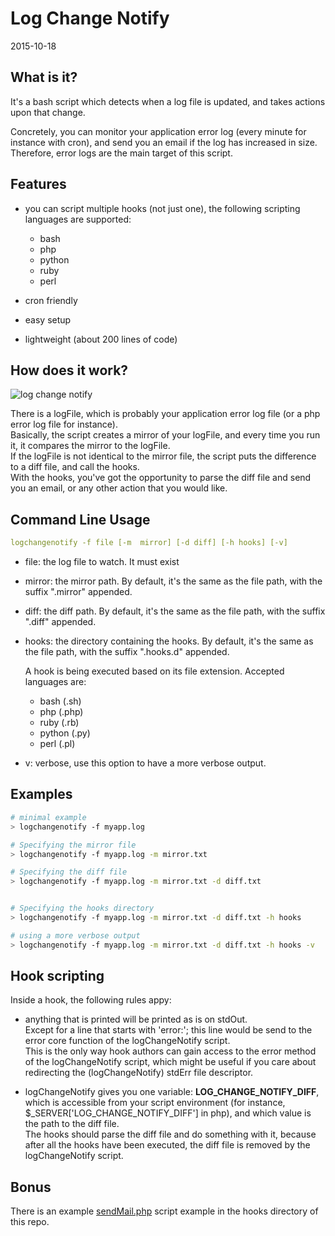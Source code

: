 Log Change Notify
======================
2015-10-18





What is it?
----------------

It's a bash script which detects when a log file is updated, and takes actions upon that change.

Concretely, you can monitor your application error log (every minute for instance with cron),
and send you an email if the log has increased in size.
Therefore, error logs are the main target of this script.


Features
-------------
- you can script multiple hooks (not just one), the following scripting languages are supported:

    - bash
    - php
    - python
    - ruby
    - perl
        
- cron friendly
- easy setup
- lightweight (about 200 lines of code) 



How does it work?
--------------------

![ log change notify ](http://s19.postimg.org/kzw2mvwyr/log_change_notify.jpg)

There is a logFile, which is probably your application error log file (or a php error log file for instance).<br>
Basically, the script creates a mirror of your logFile, and every time you run it, it compares the mirror to the logFile.<br>
If the logFile is not identical to the mirror file, the script puts the difference to a diff file, and call the hooks.<br>
With the hooks, you've got the opportunity to parse the diff file and send you an email, or any other action that you would like.
 
 
Command Line Usage
----------------------

```yaml
logchangenotify -f file [-m  mirror] [-d diff] [-h hooks] [-v]
```


- file: the log file to watch. It must exist
- mirror: the mirror path.
              By default, it's the same as the file path, with the suffix ".mirror" appended.
- diff: the diff path.
              By default, it's the same as the file path, with the suffix ".diff" appended.
- hooks: the directory containing the hooks.
    By default, it's the same as the file path, with the suffix ".hooks.d" appended.
     
    A hook is being executed based on its file extension.
    Accepted languages are:
      
    - bash (.sh)  
    - php (.php)  
    - ruby (.rb)  
    - python (.py)  
    - perl (.pl)  
        
- v: verbose, use this option to have a more verbose output.                 


Examples
------------

```bash
# minimal example
> logchangenotify -f myapp.log 

# Specifying the mirror file
> logchangenotify -f myapp.log -m mirror.txt

# Specifying the diff file
> logchangenotify -f myapp.log -m mirror.txt -d diff.txt


# Specifying the hooks directory
> logchangenotify -f myapp.log -m mirror.txt -d diff.txt -h hooks

# using a more verbose output
> logchangenotify -f myapp.log -m mirror.txt -d diff.txt -h hooks -v 


```



                
Hook scripting
----------------------                
                
Inside a hook, the following rules appy:

- anything that is printed will be printed as is on stdOut.<br>
        Except for a line that starts with 'error:'; this line would be send to the error core function of the logChangeNotify script.<br>
        This is the only way hook authors can gain access to the error method of the logChangeNotify script, which might be useful
        if you care about redirecting the (logChangeNotify) stdErr file descriptor. 
        
- logChangeNotify gives you one variable: **LOG_CHANGE_NOTIFY_DIFF**, which is accessible from your script environment
    (for instance, $_SERVER['LOG_CHANGE_NOTIFY_DIFF'] in php),
    and which value is the path to the diff file.<br>
    The hooks should parse the diff file and do something with it, because after all the hooks have been executed,
    the diff file is removed by the logChangeNotify script.


Bonus
---------

There is an example [sendMail.php](https://github.com/lingtalfi/logchangenotify/blob/master/hooks/sendMail.php) script example in the hooks directory of this repo.
